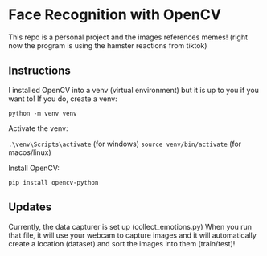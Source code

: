 # Face Recognition with OpenCV

This repo is a personal project and the images references memes! (right now the program is using the hamster reactions from tiktok)

## Instructions
I installed OpenCV into a venv (virtual environment) but it is up to you if you want to!
If you do, create a venv:
    
`python -m venv venv`

Activate the venv:
    
`.\venv\Scripts\activate` (for windows)
`source venv/bin/activate` (for macos/linux)

Install OpenCV:

`pip install opencv-python`

## Updates
Currently, the data capturer is set up (collect_emotions.py)
When you run that file, it will use your webcam to capture images and it will automatically create a location (dataset) and sort the images into them (train/test)!